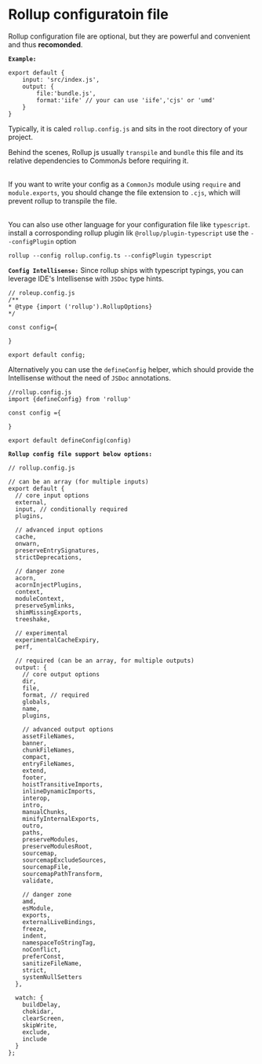 # Rollup configuratoin file
Rollup configuration file are optional, but they are powerful and convenient and thus  **recomonded**.

**`Example:`**
```
export default {
    input: 'src/index.js',
    output: {
        file:'bundle.js',
        format:'iife' // your can use 'iife','cjs' or 'umd'
    }
}
```

Typically, it is caled `rollup.config.js` and sits in the root directory of your project.

Behind the scenes, Rollup js usually `transpile` and `bundle` this file and its relative dependencies to 
CommonJs before requiring it.<br/><br/>

If you want to write your config as a `CommonJs` module using  `require` and `module.exports`, you should change the file extension to `.cjs`, which will prevent rollup to transpile the file.
<br/><br/>

You can also use other language for your configuration file like `typescript`.
install a corrosponding rollup plugin lik `@rollup/plugin-typescript` use the `--configPlugin` option

```
rollup --config rollup.config.ts --configPlugin typescript
```

**`Config Intellisense:`**
Since rollup ships with typescript typings, you can leverage IDE's Intellisense with `JSDoc` type hints.
```
// roleup.config.js
/**
* @type {import ('rollup').RollupOptions}
*/

const config={

}

export default config;
```

Alternatively you can use the `defineConfig` helper, which should provide the Intellisense without the need of `JSDoc` annotations.
```
//rollup.config.js
import {defineConfig} from 'rollup'

const config ={

}

export default defineConfig(config)
```

**`Rollup config file support below options:`**
```
// rollup.config.js

// can be an array (for multiple inputs)
export default {
  // core input options
  external,
  input, // conditionally required
  plugins,

  // advanced input options
  cache,
  onwarn,
  preserveEntrySignatures,
  strictDeprecations,

  // danger zone
  acorn,
  acornInjectPlugins,
  context,
  moduleContext,
  preserveSymlinks,
  shimMissingExports,
  treeshake,

  // experimental
  experimentalCacheExpiry,
  perf,

  // required (can be an array, for multiple outputs)
  output: {
    // core output options
    dir,
    file,
    format, // required
    globals,
    name,
    plugins,

    // advanced output options
    assetFileNames,
    banner,
    chunkFileNames,
    compact,
    entryFileNames,
    extend,
    footer,
    hoistTransitiveImports,
    inlineDynamicImports,
    interop,
    intro,
    manualChunks,
    minifyInternalExports,
    outro,
    paths,
    preserveModules,
    preserveModulesRoot,
    sourcemap,
    sourcemapExcludeSources,
    sourcemapFile,
    sourcemapPathTransform,
    validate,

    // danger zone
    amd,
    esModule,
    exports,
    externalLiveBindings,
    freeze,
    indent,
    namespaceToStringTag,
    noConflict,
    preferConst,
    sanitizeFileName,
    strict,
    systemNullSetters
  },

  watch: {
    buildDelay,
    chokidar,
    clearScreen,
    skipWrite,
    exclude,
    include
  }
};
```